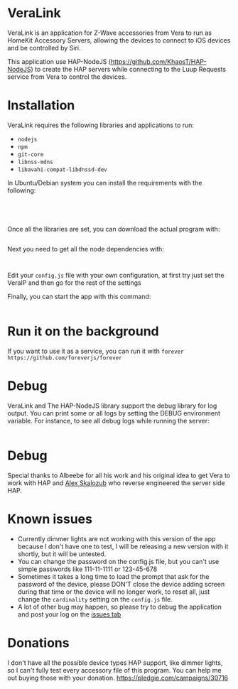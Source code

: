 # VeraLink 
 
VeraLink is an application for Z-Wave accessories from Vera to run as HomeKit Accessory Servers, allowing the devices to connect to iOS devices and be controlled by Siri. 
 
This application use HAP-NodeJS (https://github.com/KhaosT/HAP-NodeJS) to create the HAP servers while connecting to the Luup Requests service from Vera to control the devices. 
 
Installation 
=== 
VeraLink requires the following libraries and applications to run: 
- `nodejs` 
- `npm` 
- `git-core` 
- `libnss-mdns` 
- `libavahi-compat-libdnssd-dev` 
 
In Ubuntu/Debian system you can install the requirements with the following: 
```sudo apt-get update 
``` 
 
```sudo apt-get install nodejs npm git-core libnss-mdns libavahi-compat-libdnssd-dev 
``` 
 
```sudo npm config set registry http://registry.npmjs.org/ 
``` 
 
```sudo npm install -g node-gyp 
``` 
 
Once all the libraries are set, you can download the actual program with: 
```git clone https://github.com/damianxd/VeraLink 
``` 
 
Next you need to get all the node dependencies with: 
```cd Veralink 
``` 
 
```npm install 
``` 
 
Edit your `config.js` file with your own configuration, at first try just set the VeraIP and then go for the rest of the settings 
 
Finally, you can start the app with this command: 
```node VeraLink.js 
``` 
 
Run it on the background 
=== 
If you want to use it as a service, you can run it with `forever` 
```https://github.com/foreverjs/forever``` 
 
Debug 
=== 
VeraLink and The HAP-NodeJS library support the debug library for log output. You can print some or all logs by setting the DEBUG environment variable. 
For instance, to see all debug logs while running the server: 
```DEBUG=* node BridgedCore.js 
``` 
 
Debug 
=== 
Special thanks to Albeebe for all his work and his original idea to get Vera to work with HAP and [Alex Skalozub](https://twitter.com/pieceofsummer) who reverse engineered the server side HAP. 
 
Known issues 
=== 
- Currently dimmer lights are not working with this version of the app because I don't have one to test, I will be releasing a new version with it shortly, but it will be untested. 
- You can change the password on the config.js file, but you can't use simple passwords like 111-11-1111 or 123-45-678 
- Sometimes it takes a long time to load the prompt that ask for the password of the device, please DON'T close the device adding screen during that time or the device will no longer work, to reset all, just change the `cardinality` setting on the `config.js` file. 
- A lot of other bug may happen, so please try to debug the application and post your log on the [issues tab](https://github.com/damianxd/VeraLink/issues) 
 
Donations 
=== 
I don't have all the possible device types HAP support, like dimmer lights, so I can't fully test every accessory file of this program. You can help me out buying those with your donation. 
https://pledgie.com/campaigns/30716